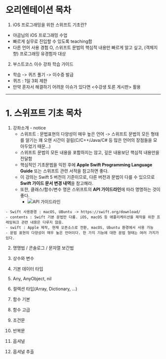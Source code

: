# 오리엔테이션 목차
1. iOS 프로그래밍을 위한 스위프트 기초란?
  - 야곰님의 iOS 프로그래밍 수업
  - 빠르게 실무로 진입할 수 있도록 teaching함
  - 다른 언어 사용 경험 O, 스위프트 문법의 핵심적 내용만 빠르게 알고 싶고, (객체지향) 프로그래밍 유경험자 대상

2. 부스트코스 이수 강좌 학습 가이드
  - 학습 -> 퀴즈 풀기 -> 이수증 발급
  - 퀴즈 : 1일 3회 제한
  - 만약 혼자서 해결하기 어려운 이슈가 있다면 <수강생 토론 게시판> 활용

---
# 1. 스위프트 기초 목차
  1. 강좌소개
    - notice
      - 스위프트 : 문법표현의 다양성이 매우 높은 언어 -> 스위프트 문법의 모든 형태를 알기는 꽤 오랜 시간이 걸림(C/C++/Java/C# 등 많은 언어의 장점들을 모아두었기 때문...)
      - 스위프트 문법의 모든 내용을 포함하지는 않고, 깊은 내용보단 핵심적 내용만을 전달함
      - 핵심적인 기초문법을 익힌 후에 **Apple Swift Programming Language Guide** 또는 스위프트 관련 서적을 참고하면 좋다.
      - 이 강의는 Swift 5 버전이 기준이므로, 다른 버전과 문법이 다를 수 있으므로 **Swift 가이드 문서 변경 내역**을 참고해라.
      - 또한, 클래스/함수/변수 명은 스위프트의 **API 가이드라인**에 따라 명명하는 것이 좋다.
        - ![API 가이드라인](https://minsone.github.io/swift-internals/api-design-guidelines/)

    - Swift 사용환경 : macOS, UBuntu -> https://swift.org/download/
    - contents : Swift 기본 문법만 다룸. iOS, macOS 등 애플리케이션을 제작을 위한 프레임워크 관련 내용은 다루지 않음.
    - swift : Apple 제작, 현재 오픈소스로 전환, macOS, Ubuntu 환경에서 사용 가능
    - 문법 표현의 다양성이 매우 높은 언어이다. 한 가지 기능에 대한 문법 형태는 여러 가지가 있다.
        
  2. 명명법 / 콘솔로그 / 문자열 보간법
  
  3. 상수와 변수
  
  4. 기본 데이터 타입
  
  5. Any, AnyObject, nil
  
  6. 컬렉션 타입(Array, Dictionary, ...)
  
  7. 함수 기본
  
  8. 함수 고급
  
  9. 조건문
  
  10. 반복문
  
  11. 옵셔널
  
  12. 옵셔널 추출
